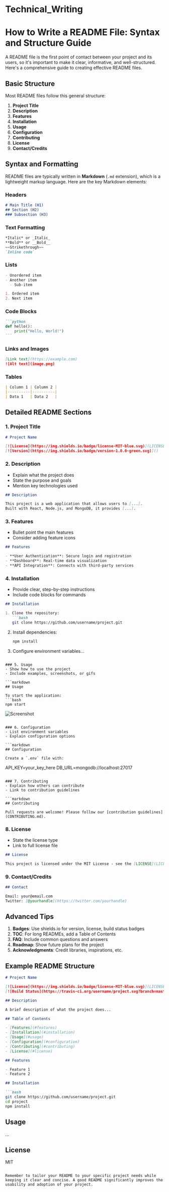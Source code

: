 # Technical_Writing
# How to Write a README File: Syntax and Structure Guide

A README file is the first point of contact between your project and its users, so it's important to make it clear, informative, and well-structured. Here's a comprehensive guide to creating effective README files.

## Basic Structure

Most README files follow this general structure:

1. **Project Title**
2. **Description**
3. **Features**
4. **Installation**
5. **Usage**
6. **Configuration**
7. **Contributing**
8. **License**
9. **Contact/Credits**

## Syntax and Formatting

README files are typically written in **Markdown** (`.md` extension), which is a lightweight markup language. Here are the key Markdown elements:

### Headers
```markdown
# Main Title (H1)
## Section (H2)
### Subsection (H3)
```

### Text Formatting
```markdown
*Italic* or _Italic_
**Bold** or __Bold__
~~Strikethrough~~
`Inline code`
```

### Lists
```markdown
- Unordered item
- Another item
  - Sub-item

1. Ordered item
2. Next item
```

### Code Blocks
````markdown
```python
def hello():
    print("Hello, World!")
```
````

### Links and Images
```markdown
[Link text](https://example.com)
![Alt text](image.png)
```

### Tables
```markdown
| Column 1 | Column 2 |
|----------|----------|
| Data 1   | Data 2   |
```

## Detailed README Sections

### 1. Project Title
```markdown
# Project Name

[![License](https://img.shields.io/badge/license-MIT-blue.svg)](LICENSE)
[![Version](https://img.shields.io/badge/version-1.0.0-green.svg)]()
```

### 2. Description
- Explain what the project does
- State the purpose and goals
- Mention key technologies used

```markdown
## Description

This project is a web application that allows users to [...]. 
Built with React, Node.js, and MongoDB, it provides [...].
```

### 3. Features
- Bullet point the main features
- Consider adding feature icons

```markdown
## Features

- **User Authentication**: Secure login and registration
- **Dashboard**: Real-time data visualization
- **API Integration**: Connects with third-party services
```

### 4. Installation
- Provide clear, step-by-step instructions
- Include code blocks for commands

```markdown
## Installation

1. Clone the repository:
   ```bash
   git clone https://github.com/username/project.git
   ```
2. Install dependencies:
   ```bash
   npm install
   ```
3. Configure environment variables...
```

### 5. Usage
- Show how to use the project
- Include examples, screenshots, or gifs

```markdown
## Usage

To start the application:
```bash
npm start
```

![Screenshot](screenshot.png)
```

### 6. Configuration
- List environment variables
- Explain configuration options

```markdown
## Configuration

Create a `.env` file with:

```
API_KEY=your_key_here
DB_URL=mongodb://localhost:27017
```

### 7. Contributing
- Explain how others can contribute
- Link to contribution guidelines

```markdown
## Contributing

Pull requests are welcome! Please follow our [contribution guidelines](CONTRIBUTING.md).
```

### 8. License
- State the license type
- Link to full license file

```markdown
## License

This project is licensed under the MIT License - see the [LICENSE](LICENSE) file for details.
```

### 9. Contact/Credits
```markdown
## Contact

Email: your@email.com  
Twitter: [@yourhandle](https://twitter.com/yourhandle)
```

## Advanced Tips

1. **Badges**: Use shields.io for version, license, build status badges
2. **TOC**: For long READMEs, add a Table of Contents
3. **FAQ**: Include common questions and answers
4. **Roadmap**: Show future plans for the project
5. **Acknowledgments**: Credit libraries, inspirations, etc.

## Example README Structure

```markdown
# Project Name

[![License](https://img.shields.io/badge/license-MIT-blue.svg)](LICENSE)
[![Build Status](https://travis-ci.org/username/project.svg?branch=master)](https://travis-ci.org/username/project)

## Description

A brief description of what the project does...

## Table of Contents

- [Features](#features)
- [Installation](#installation)
- [Usage](#usage)
- [Configuration](#configuration)
- [Contributing](#contributing)
- [License](#license)

## Features

- Feature 1
- Feature 2

## Installation

```bash
git clone https://github.com/username/project.git
cd project
npm install
```

## Usage

...

## License

MIT
```

Remember to tailor your README to your specific project needs while keeping it clear and concise. A good README significantly improves the usability and adoption of your project.
